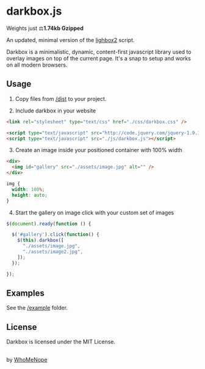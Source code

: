 # darkbox.js

Weights just ⚖**1.74kb Gzipped**

An updated, minimal version of the [lighbox2](http://lokeshdhakar.com/projects/lightbox2/) script.

Darkbox is a minimalistic, dynamic, content-first javascript library used to overlay images on top of the current page. It's a snap to setup and works on all modern browsers.

## Usage

1. Copy files from [/dist](https://github.com/WhoMeNope/darkbox.js/tree/master/dist) to your project.

2. Include darkbox in your website

```html
<link rel="stylesheet" type="text/css" href="./css/darkbox.css" />

<script type="text/javascript" src="http://code.jquery.com/jquery-1.9.1.js"></script>
<script type="text/javascript" src="./js/darkbox.js"></script>
```

3. Create an image inside your positioned container with 100% width

```html
<div>
  <img id="gallery" src="./assets/image.jpg" alt="" />
</div>
```

```css
img {
  width: 100%;
  height: auto;
}
```

4. Start the gallery on image click with your custom set of images

```javascript
$(document).ready(function () {

  $('#gallery').click(function() {
    $(this).darkbox([
      "./assets/image.jpg",
      "./assets/image2.jpg",
    ]);
  });

});
```

## Examples 

See the [/example](https://github.com/WhoMeNope/darkbox.js/tree/master/example) folder.

## License

Darkbox is licensed under the MIT License.

##

by [WhoMeNope](https://github.com/WhoMeNope)
